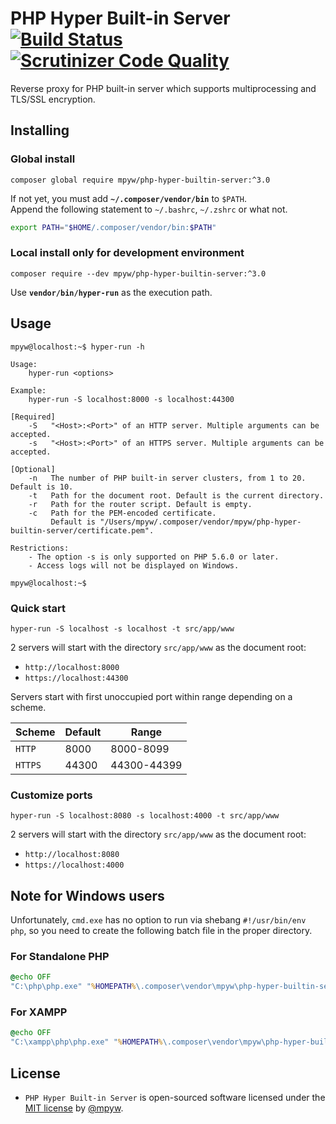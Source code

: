 # PHP Hyper Built-in Server [![Build Status](https://travis-ci.com/mpyw/php-hyper-builtin-server.svg?branch=master)](https://travis-ci.com/mpyw/php-hyper-builtin-server) [![Scrutinizer Code Quality](https://scrutinizer-ci.com/g/mpyw/php-hyper-builtin-server/badges/quality-score.png?b=master)](https://scrutinizer-ci.com/g/mpyw/php-hyper-builtin-server/?branch=master)

Reverse proxy for PHP built-in server which supports multiprocessing and TLS/SSL encryption.

## Installing

### Global install

```shell script
composer global require mpyw/php-hyper-builtin-server:^3.0
```

If not yet, you must add **`~/.composer/vendor/bin`** to `$PATH`.  
Append the following statement to `~/.bashrc`, `~/.zshrc` or what not.

```bash
export PATH="$HOME/.composer/vendor/bin:$PATH"
```

### Local install only for development environment

```shell script
composer require --dev mpyw/php-hyper-builtin-server:^3.0
```

Use **`vendor/bin/hyper-run`** as the execution path.

## Usage

```ShellSession
mpyw@localhost:~$ hyper-run -h

Usage:
    hyper-run <options>

Example:
    hyper-run -S localhost:8000 -s localhost:44300

[Required]
    -S   "<Host>:<Port>" of an HTTP server. Multiple arguments can be accepted.
    -s   "<Host>:<Port>" of an HTTPS server. Multiple arguments can be accepted.

[Optional]
    -n   The number of PHP built-in server clusters, from 1 to 20. Default is 10.
    -t   Path for the document root. Default is the current directory.
    -r   Path for the router script. Default is empty.
    -c   Path for the PEM-encoded certificate.
         Default is "/Users/mpyw/.composer/vendor/mpyw/php-hyper-builtin-server/certificate.pem".

Restrictions:
    - The option -s is only supported on PHP 5.6.0 or later.
    - Access logs will not be displayed on Windows.

mpyw@localhost:~$
```

### Quick start

```shell script
hyper-run -S localhost -s localhost -t src/app/www
```

2 servers will start with the directory `src/app/www` as the document root:

- `http://localhost:8000`
- `https://localhost:44300`

Servers start with first unoccupied port within range depending on a scheme.

| Scheme  | Default | Range       |
| ------- | ------- | ----------- |
| `HTTP`  | 8000    | 8000-8099   |
| `HTTPS` | 44300   | 44300-44399 |

### Customize ports

```shell script
hyper-run -S localhost:8080 -s localhost:4000 -t src/app/www
```

2 servers will start with the directory `src/app/www` as the document root:

- `http://localhost:8080`
- `https://localhost:4000`

## Note for Windows users

Unfortunately, `cmd.exe` has no option to run via shebang `#!/usr/bin/env php`, so you need to create the following batch file in the proper directory.

### For Standalone PHP

```bat
@echo OFF
"C:\php\php.exe" "%HOMEPATH%\.composer\vendor\mpyw\php-hyper-builtin-server\hyper-run" %*
```

### For XAMPP

```bat
@echo OFF
"C:\xampp\php\php.exe" "%HOMEPATH%\.composer\vendor\mpyw\php-hyper-builtin-server\hyper-run" %*
```

## License

- `PHP Hyper Built-in Server` is open-sourced software licensed under the [MIT license](LICENSE) by [@mpyw](https://github.com/mpyw).
